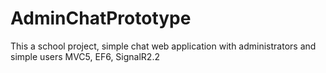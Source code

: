 # AdminChatPrototype
This a school project, simple chat web application with administrators and simple users
MVC5, EF6, SignalR2.2
